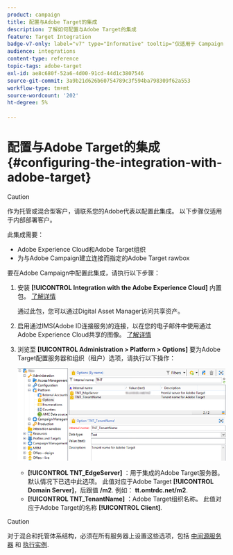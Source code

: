 ```yaml
---
product: campaign
title: 配置与Adobe Target的集成
description: 了解如何配置与Adobe Target的集成
feature: Target Integration
badge-v7-only: label="v7" type="Informative" tooltip="仅适用于 Campaign Classic v7"
audience: integrations
content-type: reference
topic-tags: adobe-target
exl-id: ae8c680f-52a6-4d00-91cd-44d1c3807546
source-git-commit: 3a9b21d626b60754789c3f594ba798309f62a553
workflow-type: tm+mt
source-wordcount: '202'
ht-degree: 5%

---
```


# 配置与Adobe Target的集成{#configuring-the-integration-with-adobe-target}




>[!CAUTION]
>
> 作为托管或混合型客户，请联系您的Adobe代表以配置此集成。 以下步骤仅适用于内部部署客户。

此集成需要：

* Adobe Experience Cloud和Adobe Target组织
* 为与Adobe Campaign建立连接而指定的Adobe Target rawbox

要在Adobe Campaign中配置此集成，请执行以下步骤：

1. 安装 **[!UICONTROL Integration with the Adobe Experience Cloud]** 内置包。 [了解详情](../../platform/using/working-with-data-packages.md#importing-packages)

   通过此包，您可以通过Digital Asset Manager访问共享资产。

1. 启用通过IMS(Adobe ID连接服务)的连接，以在您的电子邮件中使用通过Adobe Experience Cloud共享的图像。 [了解详情](../../integrations/using/about-adobe-id.md)
1. 浏览至 **[!UICONTROL Administration > Platform > Options]** 要为Adobe Target配置服务器和组织（租户）选项，请执行以下操作：

   ![](assets/tar_options.png)

   * **[!UICONTROL TNT_EdgeServer]** ：用于集成的Adobe Target服务器。 默认情况下已选中此选项。 此值对应于Adobe Target **[!UICONTROL Domain Server]**，后跟值 **/m2**. 例如： **tt.omtrdc.net/m2**.
   * **[!UICONTROL TNT_TenantName]** ：Adobe Target组织名称。 此值对应于Adobe Target的名称 **[!UICONTROL Client]**.


>[!CAUTION]
>
>对于混合和托管体系结构，必须在所有服务器上设置这些选项，包括 [中间源服务器](../../installation/using/mid-sourcing-server.md) 和 [执行实例](../../message-center/using/configuring-instances.md#execution-instance).